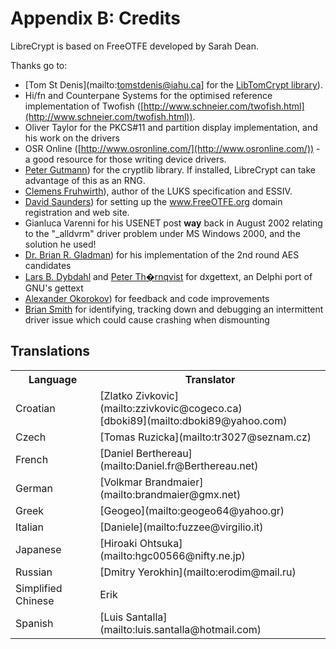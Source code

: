 # Appendix B: Credits

LibreCrypt is based on FreeOTFE developed by Sarah Dean.

Thanks go to:
- [Tom St Denis](mailto:tomstdenis@iahu.ca] for the [LibTomCrypt library](http://libtomcrypt.org/)).
- Hi/fn and Counterpane Systems for the optimised reference implementation of Twofish ([http://www.schneier.com/twofish.html](http://www.schneier.com/twofish.html)).
- Oliver Taylor for the PKCS#11 and partition display implementation, and his work on the drivers
- OSR Online ([http://www.osronline.com/](http://www.osronline.com/)) - a good resource for those writing device drivers.
- [Peter Gutmann](mailto:pgut001@cs.auckland.ac.nz)) for the cryptlib library. If installed, LibreCrypt can take advantage of this as an RNG.
- [Clemens Fruhwirth](http://clemens.endorphin.org/)), author of the LUKS specification and ESSIV.
- [David Saunders](mailto:dsaunders@gawab.com)) for setting up the www.FreeOTFE.org domain registration and web site.
- Gianluca Varenni for his USENET post **way** back in August 2002 relating to the "_alldvrm" driver problem under MS Windows 2000, and the solution he used!
- [Dr. Brian R. Gladman](mailto:gladman@seven77.demon.co.uk)) for his implementation of the 2nd round AES candidates
- [Lars B. Dybdahl](mailto:Lars@dybdahl.dk) and [Peter Th�rnqvist](mailto:peter3@peter3.com) for dxgettext, an Delphi port of GNU's gettext 
- [Alexander Okorokov](mailto:oraclex@mail.ru)) for feedback and code improvements
- [Brian Smith](mailto:bsmith@ringcube.com) for identifying, tracking down and debugging an intermittent driver issue which could cause crashing when dismounting

## Translations


<TABLE> 
<TR> <TH>Language</TH> <TH>Translator</TH> </TR>
<TR>   <TD>Croatian</TD>   <TD> [Zlatko Zivkovic](mailto:zzivkovic@cogeco.ca) <BR> [dboki89](mailto:dboki89@yahoo.com) </TD> </TR> 
<TR>   <TD>Czech</TD>   <TD>[Tomas Ruzicka](mailto:tr3027@seznam.cz)</TD> </TR>
<TR>   <TD>French</TD>   <TD>[Daniel Berthereau](mailto:Daniel.fr@Berthereau.net)</TD> </TR> 
<TR>   <TD>German</TD>   <TD>[Volkmar Brandmaier](mailto:brandmaier@gmx.net)</TD> </TR> 
<TR>   <TD>Greek</TD>   <TD>[Geogeo](mailto:geogeo64@yahoo.gr)</TD> </TR>
<TR>   <TD>Italian</TD>   <TD>[Daniele](mailto:fuzzee@virgilio.it)</TD> </TR>
<TR>   <TD>Japanese</TD>   <TD>[Hiroaki Ohtsuka](mailto:hgc00566@nifty.ne.jp)</TD> </TR> 
<TR>   <TD>Russian</TD>   <TD>[Dmitry Yerokhin](mailto:erodim@mail.ru)</TD> </TR> 
<TR>   <TD>Simplified Chinese</TD>   <TD>Erik</TD> </TR>
<TR>   <TD>Spanish</TD>   <TD>[Luis Santalla](mailto:luis.santalla@hotmail.com)</TD> </TR>
</TABLE>

